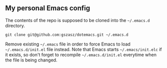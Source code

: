 My personal Emacs config
------------------------

The contents of the repo is supposed to be cloned into the `~/.emacs.d`
directory.


```
git clone git@github.com:gszasz/dotemacs.git ~/.emacs.d
```

Remove existing `~/.emacs` file in order to force Emacs to load
`~/.emacs.d/init.el` file instead.  Note that Emacs starts `~/.emacs/init.elc`
if it exists, so don't forget to recompile `~/.emacs.d/init.el` everytime when
the file is being changed.
